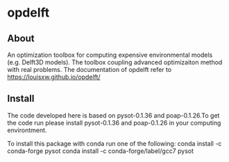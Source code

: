 # opdelft

## About

An optimization toolbox for computing expensive environmental models (e.g. Delft3D models). The toolbox coupling advanced optimizaiton method with real problems. The documentation of opdelft refer to https://louisxw.github.io/opdelft/

## Install

The code developed here is based on pysot-0.1.36 and poap-0.1.26.To get the code run please install pysot-0.1.36 and poap-0.1.26 in your computing environtment.

To install this package with conda run one of the following:
conda install -c conda-forge pysot
conda install -c conda-forge/label/gcc7 pysot


